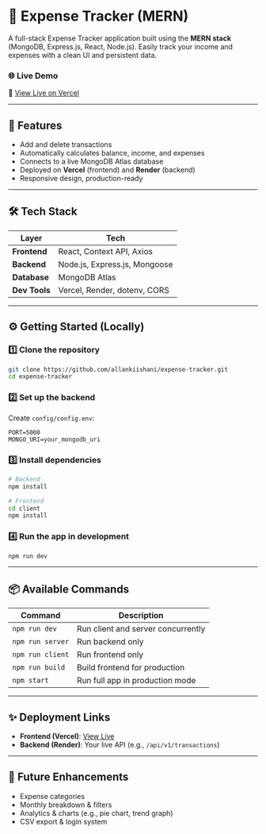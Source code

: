 # 💸 Expense Tracker (MERN)

A full-stack Expense Tracker application built using the **MERN stack** (MongoDB, Express.js, React, Node.js). Easily track your income and expenses with a clean UI and persistent data.

### 🌐 Live Demo

🔗 [View Live on Vercel](https://expense-tracker-xhtswvugk-ishanis-projects-b80470ce.vercel.app)

---

## 🚀 Features

- Add and delete transactions
- Automatically calculates balance, income, and expenses
- Connects to a live MongoDB Atlas database
- Deployed on **Vercel** (frontend) and **Render** (backend)
- Responsive design, production-ready

---

## 🛠 Tech Stack

| Layer       | Tech                          |
|-------------|-------------------------------|
| **Frontend** | React, Context API, Axios     |
| **Backend**  | Node.js, Express.js, Mongoose |
| **Database** | MongoDB Atlas                 |
| **Dev Tools**| Vercel, Render, dotenv, CORS  |

---

## ⚙️ Getting Started (Locally)

### 1️⃣ Clone the repository

```bash
git clone https://github.com/allankiishani/expense-tracker.git
cd expense-tracker
````

### 2️⃣ Set up the backend

Create `config/config.env`:

```env
PORT=5000
MONGO_URI=your_mongodb_uri
```

### 3️⃣ Install dependencies

```bash
# Backend
npm install

# Frontend
cd client
npm install
```

### 4️⃣ Run the app in development

```bash
npm run dev
```

---

## 📦 Available Commands

| Command          | Description                        |
| ---------------- | ---------------------------------- |
| `npm run dev`    | Run client and server concurrently |
| `npm run server` | Run backend only                   |
| `npm run client` | Run frontend only                  |
| `npm run build`  | Build frontend for production      |
| `npm start`      | Run full app in production mode    |

---


## ✨ Deployment Links

* **Frontend (Vercel)**: [View Live](https://expense-tracker-xhtswvugk-ishanis-projects-b80470ce.vercel.app)
* **Backend (Render)**: Your live API (e.g., `/api/v1/transactions`)

---

## 🧠 Future Enhancements

* Expense categories
* Monthly breakdown & filters
* Analytics & charts (e.g., pie chart, trend graph)
* CSV export & login system

